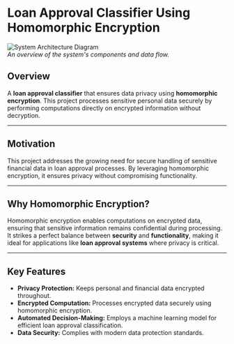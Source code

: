 # **Loan Approval Classifier Using Homomorphic Encryption**



![System Architecture Diagram](path/to/architecture-diagram.png)  
*An overview of the system's components and data flow.*

## **Overview**  
A **loan approval classifier** that ensures data privacy using **homomorphic encryption**. This project processes sensitive personal data securely by performing computations directly on encrypted information without decryption.

---

## **Motivation**  
This project addresses the growing need for secure handling of sensitive financial data in loan approval processes. By leveraging homomorphic encryption, it ensures privacy without compromising functionality.

---

## **Why Homomorphic Encryption?**  
Homomorphic encryption enables computations on encrypted data, ensuring that sensitive information remains confidential during processing. It strikes a perfect balance between **security** and **functionality**, making it ideal for applications like **loan approval systems** where privacy is critical. 

---
## **Key Features**  
- **Privacy Protection:** Keeps personal and financial data encrypted throughout.  
- **Encrypted Computation:** Processes encrypted data securely using homomorphic encryption.  
- **Automated Decision-Making:** Employs a machine learning model for efficient loan approval classification.  
- **Data Security:** Complies with modern data protection standards.  



